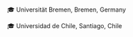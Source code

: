 :mortar_board: Universität Bremen, Bremen, Germany

:mortar_board: Universidad de Chile, Santiago, Chile
